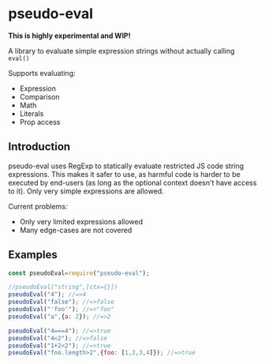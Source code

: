 # pseudo-eval

**This is highly experimental and WIP!**

A library to evaluate simple expression strings without actually calling `eval()`

Supports evaluating:

- Expression
- Comparison
- Math
- Literals
- Prop access

## Introduction

pseudo-eval uses RegExp to statically evaluate restricted JS code string expressions. This makes it safer to use, as harmful code is harder to be executed by end-users (as long as the optional context doesn't have access to it).
Only very simple expressions are allowed.

Current problems:

- Only very limited expressions allowed
- Many edge-cases are not covered

## Examples

```js
const pseudoEval=require("pseudo-eval");

//pseudoEval("string",[ctx={}])
pseudoEval("4"); //=>4
pseudoEval("false"); //=>false
pseudoEval("'foo'"); //=>"foo"
pseudoEval("a",{a: 2}); //=>2

pseudoEval("4===4"); //=>true
pseudoEval("4<2"); //=>false
pseudoEval("1+2<2"); //=>true
pseudoEval("foo.length>2",{foo: [1,2,3,4]}); //=>true
```
